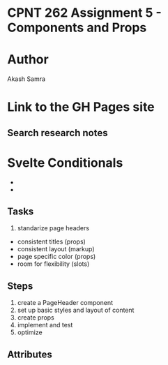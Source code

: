 # CPNT 262 Assignment 5 - Components and Props

# Author
Akash Samra

# Link to the GH Pages site


## Search research notes


# Svelte Conditionals 
 -
 -

 
## Tasks
1. standarize page headers 
 - consistent titles (props)
 - consistent layout (markup)
 - page specific color (props)
 - room for flexibility (slots)

## Steps

1. create a PageHeader component 
2. set up basic styles and layout of content
3. create props
4. implement and test
5. optimize

## Attributes
